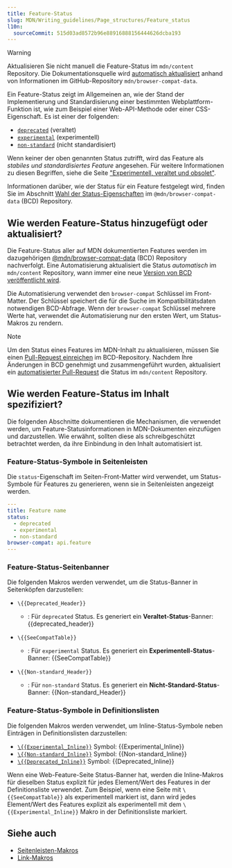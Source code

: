 ```yaml
---
title: Feature-Status
slug: MDN/Writing_guidelines/Page_structures/Feature_status
l10n:
  sourceCommit: 515d03ad8572b96e88916888156444626dcba193
---
```


> [!WARNING]
> Aktualisieren Sie nicht manuell die Feature-Status im `mdn/content` Repository.
> Die Dokumentationsquelle wird [automatisch aktualisiert](#how_feature_statuses_are_added_or_updated) anhand von Informationen im GitHub-Repository `mdn/browser-compat-data`.

Ein Feature-Status zeigt im Allgemeinen an, wie der Stand der Implementierung und Standardisierung einer bestimmten Webplattform-Funktion ist, wie zum Beispiel einer Web-API-Methode oder einer CSS-Eigenschaft. Es ist einer der folgenden:

- [`deprecated`](https://github.com/mdn/browser-compat-data/blob/main/docs/data-guidelines/index.md#setting-deprecated) (veraltet)
- [`experimental`](https://github.com/mdn/browser-compat-data/blob/main/docs/data-guidelines/index.md#setting-experimental) (experimentell)
- [`non-standard`](https://github.com/mdn/browser-compat-data/blob/main/schemas/compat-data-schema.md#status-information) (nicht standardisiert)

Wenn keiner der oben genannten Status zutrifft, wird das Feature als _stabiles und standardisiertes Feature_ angesehen. Für weitere Informationen zu diesen Begriffen, siehe die Seite ["Experimentell, veraltet und obsolet"](/de/docs/MDN/Writing_guidelines/Experimental_deprecated_obsolete).

Informationen darüber, wie der Status für ein Feature festgelegt wird, finden Sie im Abschnitt [Wahl der Status-Eigenschaften](https://github.com/mdn/browser-compat-data/blob/main/docs/data-guidelines/index.md#choosing-status-properties) im `@mdn/browser-compat-data` (BCD) Repository.

## Wie werden Feature-Status hinzugefügt oder aktualisiert?

Die Feature-Status aller auf MDN dokumentierten Features werden im dazugehörigen [@mdn/browser-compat-data](https://github.com/mdn/browser-compat-data) (BCD) Repository nachverfolgt. Eine Automatisierung aktualisiert die Status _automatisch_ im `mdn/content` Repository, wann immer eine neue [Version von BCD veröffentlicht wird](https://github.com/mdn/browser-compat-data/releases).

Die Automatisierung verwendet den `browser-compat` Schlüssel im Front-Matter. Der Schlüssel speichert die für die Suche im Kompatibilitätsdaten notwendigen BCD-Abfrage. Wenn der `browser-compat` Schlüssel mehrere Werte hat, verwendet die Automatisierung nur den ersten Wert, um Status-Makros zu rendern.

> [!NOTE]
> Um den Status eines Features im MDN-Inhalt zu aktualisieren, müssen Sie einen [Pull-Request einreichen](https://github.com/mdn/browser-compat-data/blob/main/docs/contributing.md#updating-the-compat-data) im BCD-Repository. Nachdem Ihre Änderungen in BCD genehmigt und zusammengeführt wurden, aktualisiert ein [automatisierter Pull-Request](https://github.com/search?q=repo%3Amdn%2Fcontent+Synchronize+with+BCD&type=pullrequests) die Status im `mdn/content` Repository.

## Wie werden Feature-Status im Inhalt spezifiziert?

Die folgenden Abschnitte dokumentieren die Mechanismen, die verwendet werden, um Feature-Statusinformationen in MDN-Dokumenten einzufügen und darzustellen. Wie erwähnt, sollten diese als schreibgeschützt betrachtet werden, da ihre Einbindung in den Inhalt automatisiert ist.

### Feature-Status-Symbole in Seitenleisten

Die `status`-Eigenschaft im Seiten-Front-Matter wird verwendet, um Status-Symbole für Features zu generieren, wenn sie in Seitenleisten angezeigt werden.

```yml
---
title: Feature name
status:
  - deprecated
  - experimental
  - non-standard
browser-compat: api.feature
---
```

### Feature-Status-Seitenbanner

Die folgenden Makros werden verwendet, um die Status-Banner in Seitenköpfen darzustellen:

- `\{{Deprecated_Header}}`

  - : Für `deprecated` Status. Es generiert ein **Veraltet-Status**-Banner:
    {{deprecated_header}}

- `\{{SeeCompatTable}}`

  - : Für `experimental` Status. Es generiert ein **Experimentell-Status**-Banner:
    {{SeeCompatTable}}

- `\{{Non-standard_Header}}`

  - : Für `non-standard` Status. Es generiert ein **Nicht-Standard-Status**-Banner:
    {{Non-standard_Header}}

### Feature-Status-Symbole in Definitionslisten

Die folgenden Makros werden verwendet, um Inline-Status-Symbole neben Einträgen in Definitionslisten darzustellen:

- [`\{{Experimental_Inline}}`](https://github.com/mdn/rari/blob/main/crates/rari-doc/src/templ/templs/badges.rs) Symbol: {{Experimental_Inline}}
- [`\{{Non-standard_Inline}}`](https://github.com/mdn/rari/blob/main/crates/rari-doc/src/templ/templs/badges.rs) Symbol: {{Non-standard_Inline}}
- [`\{{Deprecated_Inline}}`](https://github.com/mdn/rari/blob/main/crates/rari-doc/src/templ/templs/badges.rs) Symbol: {{Deprecated_Inline}}

Wenn eine Web-Feature-Seite Status-Banner hat, werden die Inline-Makros für dieselben Status explizit für jedes Element/Wert des Features in der Definitionsliste verwendet. Zum Beispiel, wenn eine Seite mit `\{{SeeCompatTable}}` als experimentell markiert ist, dann wird jedes Element/Wert des Features explizit als experimentell mit dem `\{{Experimental_Inline}}` Makro in der Definitionsliste markiert.

## Siehe auch

- [Seitenleisten-Makros](/de/docs/MDN/Writing_guidelines/Page_structures/Sidebars)
- [Link-Makros](/de/docs/MDN/Writing_guidelines/Page_structures/Links)
